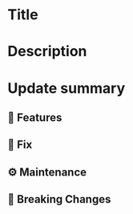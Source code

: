 # Title

# Description

# Update summary

## 🚀 Features

## 🔧 Fix

## ⚙️ Maintenance

## 🚨 Breaking Changes
